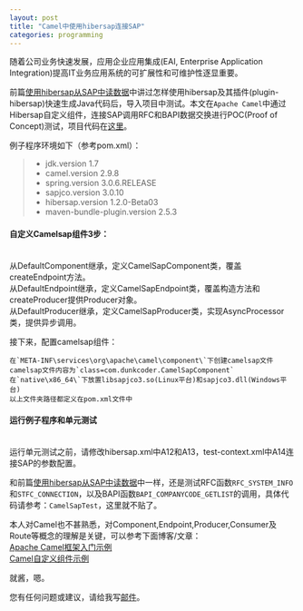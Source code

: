 ```yaml
---
layout: post
title: "Camel中使用hibersap连接SAP"
categories: programming
---
```


随着公司业务快速发展，应用企业应用集成(EAI, Enterprise Application Integration)提高IT业务应用系统的可扩展性和可维护性逐显重要。

前篇[使用hibersap从SAP中读数据](/20141021/connect-sap-with-hibersap/)中讲过怎样使用hibersap及其插件(plugin-hibersap)快速生成Java代码后，导入项目中测试。本文在`Apache Camel`中通过Hibersap自定义组件，连接SAP调用RFC和BAPI数据交换进行POC(Proof of Concept)测试，项目代码在[这里](https://github.com/yinwer81/camelsapexample)。

例子程序环境如下（参考pom.xml）：
>* jdk.version 1.7
>* camel.version 2.9.8
>* spring.version 3.0.6.RELEASE
>* sapjco.version 3.0.10
>* hibersap.version 1.2.0-Beta03
>* maven-bundle-plugin.version 2.5.3

#### 自定义Camelsap组件3步：
<br/>
从DefaultComponent继承，定义CamelSapComponent类，覆盖createEndpoint方法。<br/>
从DefaultEndpoint继承，定义CamelSapEndpoint类，覆盖构造方法和createProducer提供Producer对象。<br/>
从DefaultProducer继承，定义CamelSapProducer类，实现AsyncProcessor类，提供异步调用。

接下来，配置camelsap组件：

	在`META-INF\services\org\apache\camel\component\`下创建camelsap文件
	camelsap文件内容为`class=com.dunkcoder.CamelSapComponent`
	在`native\x86_64\`下放置libsapjco3.so(Linux平台)和sapjco3.dll(Windows平台)
	以上文件夹路径都定义在pom.xml文件中

#### 运行例子程序和单元测试
<br/>
运行单元测试之前，请修改hibersap.xml中A12和A13，test-context.xml中A14连接SAP的参数配置。

和前篇[使用hibersap从SAP中读数据](/20141021/connect-sap-with-hibersap/)中一样，还是测试RFC函数`RFC_SYSTEM_INFO`和`STFC_CONNECTION`，以及BAPI函数`BAPI_COMPANYCODE_GETLIST`的调用，具体代码请参考：`CamelSapTest`，这里就不贴了。

本人对Camel也不甚熟悉，对Component,Endpoint,Producer,Consumer及Route等概念的理解是关键，可以参考下面博客/文章：<br/>
[Apache Camel框架入门示例](http://blog.csdn.net/kkdelta/article/details/7231640)<br/>
[Camel自定义组件示例](http://blog.csdn.net/xtayfjpk/article/details/39122349)

就酱，嗯。

您有任何问题或建议，请给我写[邮件](mailto:yinwer81@gmail.com)。
